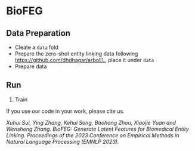 # BioFEG

## Data Preparation
* Cleate a `data` fold
* Prepare the zero-shot entity linking data following <https://github.com/dhdhagar/arboEL>, place it under `data`
* Prepare data

## Run
1. Train 


If you use our code in your work, please cite us.

*Xuhui Sui, Ying Zhang, Kehui Song, Baohang Zhou, Xiaojie Yuan and Wensheng Zhang. BioFEG: Generate Latent Features for Biomedical Entity Linking. Proceedings of the 2023 Conference on Empirical Methods in Natural Language Processing (EMNLP 2023).*
